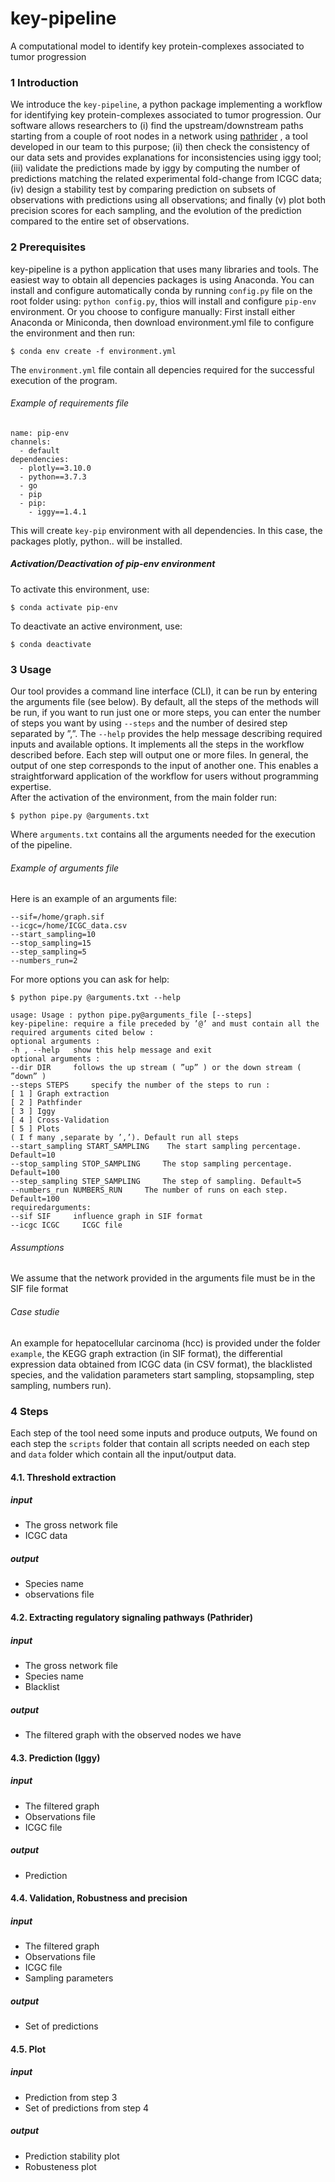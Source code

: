 # key-pipeline
A computational model to identify key protein-complexes associated to tumor progression
### 1 Introduction
We introduce the ```key-pipeline```, a python package implementing a workflow for identifying key protein-complexes associated to tumor progression. Our software allows researchers to (i) find the upstream/downstream paths starting from a
couple of root nodes in a network using [pathrider](https://github.com/arnaudporet/pathrider) , a tool developed in our team
to this purpose; (ii) then check the consistency of our data sets and provides explanations for inconsistencies using iggy tool; (iii) validate the predictions made by iggy by computing the number of predictions matching the related experimental fold-change from ICGC data; (iv) design a stability test by comparing prediction on subsets of observations with predictions using all observations; and finally (v) plot both precision scores for each sampling, and the evolution of the prediction compared to the entire set of observations.
### 2 Prerequisites
key-pipeline is a python application that uses many libraries and tools. The easiest way to obtain all depencies packages is using Anaconda. 
You can install and configure automatically conda by running ```config.py``` file on the root folder using: ```python config.py```, thios will install and configure ```pip-env``` environment. Or you choose to configure manually:
First install either Anaconda or Miniconda, then download environment.yml file to configure the environment and then run:

```
$ conda env create -f environment.yml
```
The ```environment.yml``` file contain all depencies required for the successful execution of the program.

###### Example of requirements file
```
name: pip-env
channels:
  - default
dependencies:
  - plotly==3.10.0
  - python==3.7.3
  - go
  - pip
  - pip:
    - iggy==1.4.1
```
This will create ```key-pip``` environment with all dependencies.
In this case, the packages plotly, python.. will be installed.
##### Activation/Deactivation of pip-env environment
To activate this environment, use:
```
$ conda activate pip-env
```
To deactivate an active environment, use:
```
$ conda deactivate
```

### 3 Usage
Our tool provides a command line interface (CLI), it can be run by entering the arguments file (see below). By default, all the steps of the methods will be run, if you want to run just one or more steps, you can enter the number of steps you want by using ```--steps``` and the number of desired step separated by ”,”. The ```--help``` provides the help message describing required inputs and available options. It implements all the steps in the workflow described before. Each step will output one or more files. In general, the output of one step corresponds to the input of another one. This enables a straightforward application of the workflow for users without programming expertise. \
After the activation of the environment, from the main folder run:
```
$ python pipe.py @arguments.txt
```
Where ```arguments.txt``` contains all the arguments needed for the execution of the pipeline.

###### Example of arguments file

Here is an example of an arguments file:
```
--sif=/home/graph.sif
--icgc=/home/ICGC_data.csv
--start_sampling=10
--stop_sampling=15
--step_sampling=5
--numbers_run=2
```
For more options you can ask for help:
```
$ python pipe.py @arguments.txt --help
```
```
usage: Usage : python pipe.py@arguments_file [--steps]
key-pipeline: require a file preceded by ’@’ and must contain all the required arguments cited below :
optional arguments :
-h , --help   show this help message and exit
optional arguments :
--dir DIR     follows the up stream ( ”up” ) or the down stream ( ”down” )
--steps STEPS     specify the number of the steps to run :
[ 1 ] Graph extraction
[ 2 ] Pathfinder
[ 3 ] Iggy
[ 4 ] Cross-Validation
[ 5 ] Plots
( I f many ,separate by ’,’). Default run all steps
--start_sampling START_SAMPLING    The start sampling percentage. Default=10
--stop_sampling STOP_SAMPLING     The stop sampling percentage. Default=100
--step_sampling STEP_SAMPLING     The step of sampling. Default=5
--numbers_run NUMBERS_RUN     The number of runs on each step. Default=100
requiredarguments:
--sif SIF     influence graph in SIF format
--icgc ICGC     ICGC file
```
###### Assumptions 
We assume that the network provided in the arguments file must be in the SIF file format
###### Case studie
An example for hepatocellular carcinoma (hcc) is provided under the folder ```example```, the KEGG graph extraction (in SIF format), the differential expression data obtained from ICGC data (in CSV format), the blacklisted species, and the validation parameters start sampling, stopsampling, step sampling, numbers run).

### 4 Steps
Each step of the tool need some inputs and produce outputs, We found on each step the ```scripts``` folder that contain all scripts needed on each step and ```data``` folder which contain all the input/output data.
#### 4.1. Threshold extraction
##### input
* The gross network file
* ICGC data
##### output
* Species name
* observations file
#### 4.2. Extracting regulatory signaling pathways (Pathrider)
##### input
* The gross network file
* Species name
* Blacklist
##### output
* The filtered graph with the observed nodes we have
#### 4.3. Prediction (Iggy)
##### input
* The filtered graph
* Observations file
* ICGC file
##### output
* Prediction
#### 4.4. Validation, Robustness and precision
##### input
* The filtered graph
* Observations file
* ICGC file
* Sampling parameters
##### output
* Set of predictions
#### 4.5. Plot
##### input
* Prediction from step 3
* Set of predictions from step 4
##### output
* Prediction stability plot
* Robusteness plot

